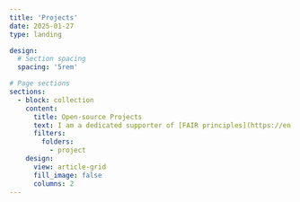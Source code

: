 ```yaml
---
title: 'Projects'
date: 2025-01-27
type: landing

design:
  # Section spacing
  spacing: '5rem'

# Page sections
sections:
  - block: collection
    content:
      title: Open-source Projects
      text: I am a dedicated supporter of [FAIR principles](https://en.wikipedia.org/wiki/FAIR_data) and [open-source](https://en.wikipedia.org/wiki/Open_source) initiatives to improve the accessibility, transparency, and reliability of science. This page gives some examples of my contributions.
      filters:
        folders:
          - project
    design:
      view: article-grid
      fill_image: false
      columns: 2
---
```


